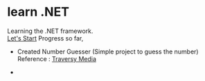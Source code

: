 # learn .NET

Learning the .NET framework.<br>
[Let's Start](https://www.youtube.com/watch?v=ravLFzIguCM)
Progress so far,<br>

- Created Number Guesser (Simple project to guess the number)<br>
  Reference : [Traversy Media](https://www.youtube.com/watch?v=GcFJjpMFJvI) 
  
- 
